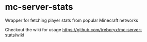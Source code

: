 # mc-server-stats
Wrapper for fetching player stats from popular Minecraft networks


Checkout the wiki for usage
https://github.com/treboryx/mc-server-stats/wiki
